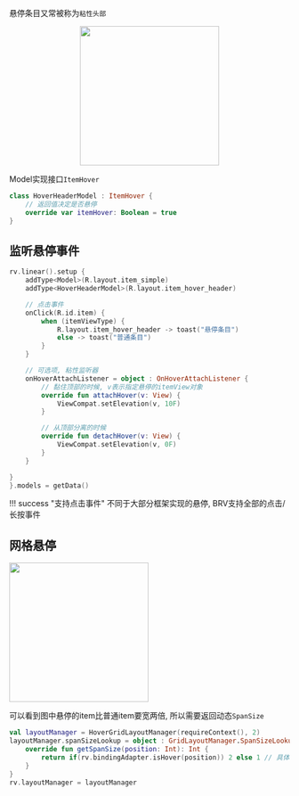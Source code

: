 悬停条目又常被称为`粘性头部`

<p align="center"><img src="https://i.loli.net/2021/08/14/4wUngbV2qZFAf5H.gif" width="250"/></p>

Model实现接口`ItemHover`

```kotlin
class HoverHeaderModel : ItemHover {
    // 返回值决定是否悬停
    override var itemHover: Boolean = true
}
```


## 监听悬停事件

```kotlin
rv.linear().setup {
    addType<Model>(R.layout.item_simple)
    addType<HoverHeaderModel>(R.layout.item_hover_header)

    // 点击事件
    onClick(R.id.item) {
        when (itemViewType) {
            R.layout.item_hover_header -> toast("悬停条目")
            else -> toast("普通条目")
        }
    }

    // 可选项, 粘性监听器
    onHoverAttachListener = object : OnHoverAttachListener {
        // 黏住顶部的时候, v表示指定悬停的itemView对象
        override fun attachHover(v: View) {
            ViewCompat.setElevation(v, 10F)
        }

        // 从顶部分离的时候
        override fun detachHover(v: View) {
            ViewCompat.setElevation(v, 0F)
        }
    }

}
}.models = getData()
```

!!! success "支持点击事件"
    不同于大部分框架实现的悬停, BRV支持全部的点击/长按事件

## 网格悬停

<img src="https://i.loli.net/2021/08/14/4CfDnegM2kOi8WK.png" width="250"/>

可以看到图中悬停的item比普通item要宽两倍, 所以需要返回动态`SpanSize`

```kotlin
val layoutManager = HoverGridLayoutManager(requireContext(), 2)
layoutManager.spanSizeLookup = object : GridLayoutManager.SpanSizeLookup() {
    override fun getSpanSize(position: Int): Int {
        return if(rv.bindingAdapter.isHover(position)) 2 else 1 // 具体处理由开发者确定
    }
}
rv.layoutManager = layoutManager
```

